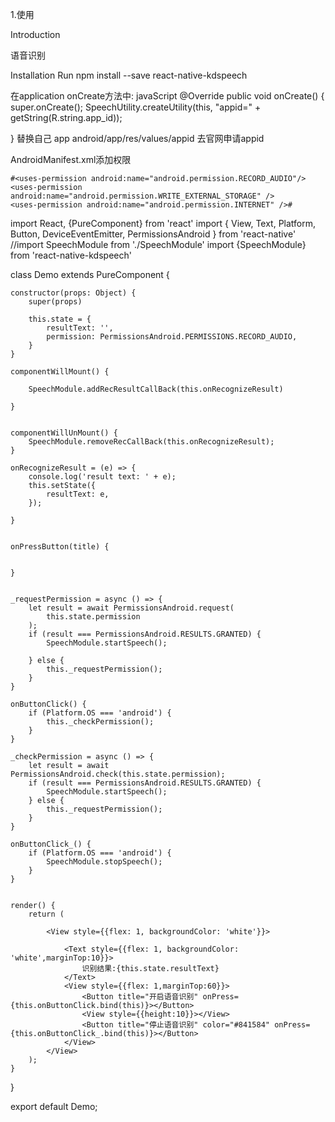 1.使用

Introduction

语音识别


Installation
Run npm install --save react-native-kdspeech

在application onCreate方法中:
    javaScript
  @Override
  public void onCreate() {
    super.onCreate();
    SpeechUtility.createUtility(this, "appid=" + getString(R.string.app_id));

  }
替换自己 app  android/app/res/values/appid 去官网申请appid

AndroidManifest.xml添加权限

    #<uses-permission android:name="android.permission.RECORD_AUDIO"/>
    <uses-permission android:name="android.permission.WRITE_EXTERNAL_STORAGE" />
    <uses-permission android:name="android.permission.INTERNET" />#


import React, {PureComponent} from 'react'
import {
    View,
    Text,
    Platform,
    Button,
    DeviceEventEmitter,
    PermissionsAndroid
} from 'react-native'
//import SpeechModule from './SpeechModule'
import {SpeechModule} from 'react-native-kdspeech'

class Demo extends PureComponent {


    constructor(props: Object) {
        super(props)

        this.state = {
            resultText: '',
            permission: PermissionsAndroid.PERMISSIONS.RECORD_AUDIO,
        }
    }

    componentWillMount() {

        SpeechModule.addRecResultCallBack(this.onRecognizeResult)

    }


    componentWillUnMount() {
        SpeechModule.removeRecCallBack(this.onRecognizeResult);
    }

    onRecognizeResult = (e) => {
        console.log('result text: ' + e);
        this.setState({
            resultText: e,
        });

    }


    onPressButton(title) {


    }


    _requestPermission = async () => {
        let result = await PermissionsAndroid.request(
            this.state.permission
        );
        if (result === PermissionsAndroid.RESULTS.GRANTED) {
            SpeechModule.startSpeech();

        } else {
            this._requestPermission();
        }
    }

    onButtonClick() {
        if (Platform.OS === 'android') {
            this._checkPermission();
        }
    }

    _checkPermission = async () => {
        let result = await PermissionsAndroid.check(this.state.permission);
        if (result === PermissionsAndroid.RESULTS.GRANTED) {
            SpeechModule.startSpeech();
        } else {
            this._requestPermission();
        }
    }

    onButtonClick_() {
        if (Platform.OS === 'android') {
            SpeechModule.stopSpeech();
        }
    }


    render() {
        return (

            <View style={{flex: 1, backgroundColor: 'white'}}>

                <Text style={{flex: 1, backgroundColor: 'white',marginTop:10}}>
                    识别结果:{this.state.resultText}
                </Text>
                <View style={{flex: 1,marginTop:60}}>
                    <Button title="开启语音识别" onPress={this.onButtonClick.bind(this)}></Button>
                    <View style={{height:10}}></View>
                    <Button title="停止语音识别" color="#841584" onPress={this.onButtonClick_.bind(this)}></Button>
                </View>
            </View>
        );
    }

}

export default Demo;


